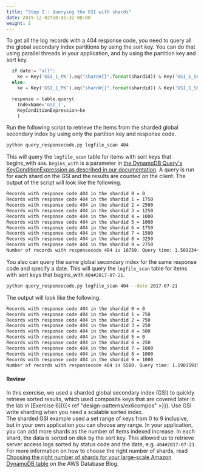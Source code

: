 ```yaml
---
title: "Step 2 - Querying the GSI with shards"
date: 2019-12-02T10:45:32-08:00
weight: 2
---
```



To get all the log records with a 404 response code, you need to query all the global secondary index partitions by using the sort key. You can do that using parallel threads in your application, and by using the partition key and sort key.
```py
  if date:= "all":
    ke = Key('GSI_1_PK').eq("shard#{}".format(shardid)) & Key('GSI_1_SK').begins_with(responsecode)
  else:
    ke = Key('GSI_1_PK').eq("shard#{}".format(shardid)) & Key('GSI_1_SK').begins_with(responsecode+"#"+date)

  response = table.query(
    IndexName='GSI_1',
    KeyConditionExpression=ke
    )
```
Run the following script to retrieve the items from the sharded global secondary index by using only the partition key and response code.
```bash
python query_responsecode.py logfile_scan 404
```
This will query the `logfile_scan` table for items with sort keys that begins_with `404`. `begins_with` is a parameter in [the DynamoDB Query's KeyConditionExpression as described in our documentation](https://docs.aws.amazon.com/amazondynamodb/latest/APIReference/API_Query.html#DDB-Query-request-KeyConditionExpression). A query is run for each shard on the GSI and the results are counted on the client. The output of the script will look like the following.
```txt
Records with response code 404 in the shardid 0 = 0
Records with response code 404 in the shardid 1 = 1750
Records with response code 404 in the shardid 2 = 2500
Records with response code 404 in the shardid 3 = 1250
Records with response code 404 in the shardid 4 = 1000
Records with response code 404 in the shardid 5 = 1000
Records with response code 404 in the shardid 6 = 1750
Records with response code 404 in the shardid 7 = 1500
Records with response code 404 in the shardid 8 = 3250
Records with response code 404 in the shardid 9 = 2750
Number of records with responsecode 404 is 16750. Query time: 1.5092344284057617 seconds
```
You also can query the same global secondary index for the same response code and specify a date. This will query the `logfile_scan` table for items with sort keys that begins_with `404#2017-07-21`.
```bash
python query_responsecode.py logfile_scan 404 --date 2017-07-21
```
The output will look like the following.
```txt
Records with response code 404 in the shardid 0 = 0
Records with response code 404 in the shardid 1 = 750
Records with response code 404 in the shardid 2 = 750
Records with response code 404 in the shardid 3 = 250
Records with response code 404 in the shardid 4 = 500
Records with response code 404 in the shardid 5 = 0
Records with response code 404 in the shardid 6 = 250
Records with response code 404 in the shardid 7 = 1000
Records with response code 404 in the shardid 8 = 1000
Records with response code 404 in the shardid 9 = 1000
Number of records with responsecode 404 is 5500. Query time: 1.190359354019165 seconds
```


#### Review

In this exercise, we used a sharded global secondary index (GSI) to quickly retrieve sorted results, which used composite keys that are covered later in the lab in [Exercise 6]({{< ref "design-patterns/ex6compos" >}}). Use GSI write sharding when you need a scalable sorted index.  
The sharded GSI example used a set range of keys from 0 to 9 inclusive, but in your own application you can choose any range. In your application, you can add more shards as the number of items indexed increase. In each shard, the data is sorted on disk by the sort key. This allowed us to retrieve server access logs sorted by status code and the date, e.g. `404#2017-07-21`.  
For more information on how to choose the right number of shards, read [Choosing the right number of shards for your large-scale Amazon DynamoDB table](https://aws.amazon.com/blogs/database/choosing-the-right-number-of-shards-for-your-large-scale-amazon-dynamodb-table/) on the AWS Database Blog.
